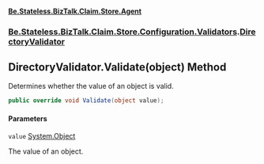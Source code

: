 #### [Be.Stateless.BizTalk.Claim.Store.Agent](README.md 'README')
### [Be.Stateless.BizTalk.Claim.Store.Configuration.Validators](Be.Stateless.BizTalk.Claim.Store.Configuration.Validators.md 'Be.Stateless.BizTalk.Claim.Store.Configuration.Validators').[DirectoryValidator](DirectoryValidator.md 'Be.Stateless.BizTalk.Claim.Store.Configuration.Validators.DirectoryValidator')

## DirectoryValidator.Validate(object) Method

Determines whether the value of an object is valid.

```csharp
public override void Validate(object value);
```
#### Parameters

<a name='Be.Stateless.BizTalk.Claim.Store.Configuration.Validators.DirectoryValidator.Validate(object).value'></a>

`value` [System.Object](https://docs.microsoft.com/en-us/dotnet/api/System.Object 'System.Object')

The value of an object.